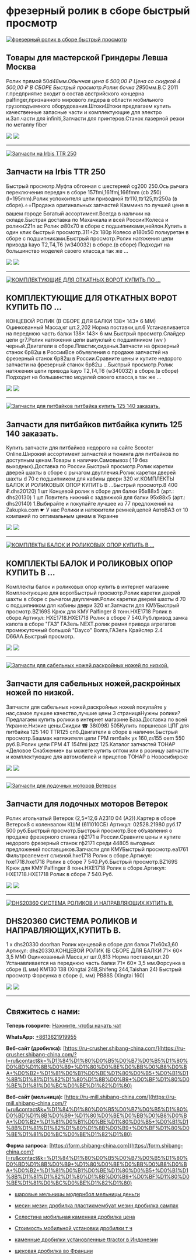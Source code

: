 # фрезерный ролик в сборе быстрый просмотр

<a href="https://swt.shibang-china.com/?l=ru&img&k=%D1%84%D1%80%D0%B5%D0%B7%D0%B5%D1%80%D0%BD%D1%8B%D0%B9+%D1%80%D0%BE%D0%BB%D0%B8%D0%BA+%D0%B2+%D1%81%D0%B1%D0%BE%D1%80%D0%B5+%D0%B1%D1%8B%D1%81%D1%82%D1%80%D1%8B%D0%B9+%D0%BF%D1%80%D0%BE%D1%81%D0%BC%D0%BE%D1%82%D1%80" target="_blank">![фрезерный ролик в сборе быстрый просмотр](http://static.shibang-china.com/all-800x300/797.jpg)</a>

## Товары для мастерской Гриндеры Левша Москва
Ролик прямой 50*d48мм.Обычная цена 6 500,00 ₽ Цена со скидкой 4 500,00 ₽ В СБОРЕ Быстрый просмотр.Ролик бочка 29*50мм.В.С 2011 г.предприятие входит в состав австрийского концерна palfinger,признанного мирового лидера в области мобильного грузоподъемного оборудования.ШтокиШтоки предлагаем купить качественные запасные части и комплектующие для электро и.Зап.части для infiniti,Запчасти для принтеров.Станок лазерной резки по металлу fiber


<a href="https://whatsapp.shibangsoft.com/WhatsApp.php" target="_blank" title="WhatsApp">![](http://static.shibang-china.com/icon/whatsapp.png)</a> <a href="https://swt.shibang-china.com/?l=ru&icon&k=%D1%84%D1%80%D0%B5%D0%B7%D0%B5%D1%80%D0%BD%D1%8B%D0%B9+%D1%80%D0%BE%D0%BB%D0%B8%D0%BA+%D0%B2+%D1%81%D0%B1%D0%BE%D1%80%D0%B5+%D0%B1%D1%8B%D1%81%D1%82%D1%80%D1%8B%D0%B9+%D0%BF%D1%80%D0%BE%D1%81%D0%BC%D0%BE%D1%82%D1%80" target="_blank">![](http://static.shibang-china.com/icon/chat-ru.png)</a>

---

<a href="https://swt.shibang-china.com/?l=ru&img&k=%D1%84%D1%80%D0%B5%D0%B7%D0%B5%D1%80%D0%BD%D1%8B%D0%B9+%D1%80%D0%BE%D0%BB%D0%B8%D0%BA+%D0%B2+%D1%81%D0%B1%D0%BE%D1%80%D0%B5+%D0%B1%D1%8B%D1%81%D1%82%D1%80%D1%8B%D0%B9+%D0%BF%D1%80%D0%BE%D1%81%D0%BC%D0%BE%D1%82%D1%80" target="_blank">![Запчасти на Irbis TTR 250](http://static.shibang-china.com/all-800x300/429.jpg)</a>

## Запчасти на Irbis TTR 250
Быстрый просмотр.Муфта обгонная с шестерней cg200 250.Ось рычага переключения передач в сборе 157fmi,161fmj,166fmm (cb 250) (l=195mm).Ролик успокоителя цепи приводной ttr110,ttr125,ttr250a (в сборе).⭐⭐Продажа оригинальных запчастей Камминз по лучшей цене в вашем городе Богатый ассортимент.Всегда в наличии на складе.Быстрая доставка по Махачкала и всей России!Колеса и ролики221n ac Ролик ∅80x70 в сборе с подшипниками,нейлон.Купить в один клик быстрый просмотр.311+2х 180p Колесо ∅180х50 полиуретан в сборе с подшипниками.Быстрый просмотр.Ролик натяжения цепи привода kayo Т2,Т4,Т6 (w340032) в сборе.(в сборе) Подходит на большинство моделей своего класса,а так же …


<a href="https://whatsapp.shibangsoft.com/WhatsApp.php" target="_blank" title="WhatsApp">![](http://static.shibang-china.com/icon/whatsapp.png)</a> <a href="https://swt.shibang-china.com/?l=ru&icon&k=%D1%84%D1%80%D0%B5%D0%B7%D0%B5%D1%80%D0%BD%D1%8B%D0%B9+%D1%80%D0%BE%D0%BB%D0%B8%D0%BA+%D0%B2+%D1%81%D0%B1%D0%BE%D1%80%D0%B5+%D0%B1%D1%8B%D1%81%D1%82%D1%80%D1%8B%D0%B9+%D0%BF%D1%80%D0%BE%D1%81%D0%BC%D0%BE%D1%82%D1%80" target="_blank">![](http://static.shibang-china.com/icon/chat-ru.png)</a>

---

<a href="https://swt.shibang-china.com/?l=ru&img&k=%D1%84%D1%80%D0%B5%D0%B7%D0%B5%D1%80%D0%BD%D1%8B%D0%B9+%D1%80%D0%BE%D0%BB%D0%B8%D0%BA+%D0%B2+%D1%81%D0%B1%D0%BE%D1%80%D0%B5+%D0%B1%D1%8B%D1%81%D1%82%D1%80%D1%8B%D0%B9+%D0%BF%D1%80%D0%BE%D1%81%D0%BC%D0%BE%D1%82%D1%80" target="_blank">![КОМПЛЕКТУЮЩИЕ ДЛЯ ОТКАТНЫХ ВОРОТ КУПИТЬ ПО …](http://static.shibang-china.com/all-800x300/1508.jpg)</a>

## КОМПЛЕКТУЮЩИЕ ДЛЯ ОТКАТНЫХ ВОРОТ КУПИТЬ ПО …
КОНЦЕВОЙ РОЛИК (В СБОРЕ ДЛЯ БАЛКИ 138&#215; 143&#215; 6 ММ) Оцинкованный Масса,кг шт.2,202 Норма поставки,шт.6 Устанавливается на переднюю часть балки 138&#215; 143&#215; 6 мм.Быстрый просмотр.Слайдер цепи gr7.Ролик натяжения цепи выпуклый с подшипником (wv ) черный.Двигатели в сборе.Пластик,сиденья.Запчасти на фрезерный станок 6р82ш в РоссииВсе объявления о продаже запчастей на фрезерный станок 6р82ш в России.Сравните цены и купите недорого запчасти на фрезерный станок 6р82ш …Быстрый просмотр.Ролик натяжения цепи привода kayo Т2,Т4,Т6 (w340032) в сборе.(в сборе) Подходит на большинство моделей своего класса,а так же …


<a href="https://whatsapp.shibangsoft.com/WhatsApp.php" target="_blank" title="WhatsApp">![](http://static.shibang-china.com/icon/whatsapp.png)</a> <a href="https://swt.shibang-china.com/?l=ru&icon&k=%D1%84%D1%80%D0%B5%D0%B7%D0%B5%D1%80%D0%BD%D1%8B%D0%B9+%D1%80%D0%BE%D0%BB%D0%B8%D0%BA+%D0%B2+%D1%81%D0%B1%D0%BE%D1%80%D0%B5+%D0%B1%D1%8B%D1%81%D1%82%D1%80%D1%8B%D0%B9+%D0%BF%D1%80%D0%BE%D1%81%D0%BC%D0%BE%D1%82%D1%80" target="_blank">![](http://static.shibang-china.com/icon/chat-ru.png)</a>

---

<a href="https://swt.shibang-china.com/?l=ru&img&k=%D1%84%D1%80%D0%B5%D0%B7%D0%B5%D1%80%D0%BD%D1%8B%D0%B9+%D1%80%D0%BE%D0%BB%D0%B8%D0%BA+%D0%B2+%D1%81%D0%B1%D0%BE%D1%80%D0%B5+%D0%B1%D1%8B%D1%81%D1%82%D1%80%D1%8B%D0%B9+%D0%BF%D1%80%D0%BE%D1%81%D0%BC%D0%BE%D1%82%D1%80" target="_blank">![Запчасти для питбайков питбайка купить 125 140 заказать.](http://static.shibang-china.com/all-800x300/532.jpg)</a>

## Запчасти для питбайков питбайка купить 125 140 заказать.
Купить запчасти для питбайков недорого на сайте Scooter Online.Широкий ассортимент запчастей и тюнинга для питбайков по доступным ценам.Товары в наличии.Самовывоз ( 19 без выходных).Доставка по России.Быстрый просмотр.Ролик каретки дверей шахты в сборе с рычагом двуплечия.Ролик каретки дверей шахты d 70 с подшипником для кабины двери 320 кг.КОМПЛЕКТЫ БАЛОК И РОЛИКОВЫХ ОПОР КУПИТЬ В …Быстрый просмотр.8 400 ₽.dhs20120) 1 шт Концевой ролик в сборе для балки 95х88х5 (арт.: dhs20130) 1 шт Ловитель нижний с задвижкой для балки 95х88х5 (арт.: dhs20140) 1.Выбирайте и покупайте лучшее из 77 предложений на Zakupka.com ☛ У нас Ролики и натяжители ремней,цепей АвтоВАЗ от 10 компаний по оптимальным ценам в Украине


<a href="https://whatsapp.shibangsoft.com/WhatsApp.php" target="_blank" title="WhatsApp">![](http://static.shibang-china.com/icon/whatsapp.png)</a> <a href="https://swt.shibang-china.com/?l=ru&icon&k=%D1%84%D1%80%D0%B5%D0%B7%D0%B5%D1%80%D0%BD%D1%8B%D0%B9+%D1%80%D0%BE%D0%BB%D0%B8%D0%BA+%D0%B2+%D1%81%D0%B1%D0%BE%D1%80%D0%B5+%D0%B1%D1%8B%D1%81%D1%82%D1%80%D1%8B%D0%B9+%D0%BF%D1%80%D0%BE%D1%81%D0%BC%D0%BE%D1%82%D1%80" target="_blank">![](http://static.shibang-china.com/icon/chat-ru.png)</a>

---

<a href="https://swt.shibang-china.com/?l=ru&img&k=%D1%84%D1%80%D0%B5%D0%B7%D0%B5%D1%80%D0%BD%D1%8B%D0%B9+%D1%80%D0%BE%D0%BB%D0%B8%D0%BA+%D0%B2+%D1%81%D0%B1%D0%BE%D1%80%D0%B5+%D0%B1%D1%8B%D1%81%D1%82%D1%80%D1%8B%D0%B9+%D0%BF%D1%80%D0%BE%D1%81%D0%BC%D0%BE%D1%82%D1%80" target="_blank">![КОМПЛЕКТЫ БАЛОК И РОЛИКОВЫХ ОПОР КУПИТЬ В …](http://static.shibang-china.com/all-800x300/833.jpg)</a>

## КОМПЛЕКТЫ БАЛОК И РОЛИКОВЫХ ОПОР КУПИТЬ В …
Комплекты балок и роликовых опор купить в интернет магазине Комплектующие для воротБыстрый просмотр.Ролик каретки дверей шахты в сборе с рычагом двуплечия.Ролик каретки дверей шахты d 70 с подшипником для кабины двери 320 кг.Запчасти для КМУБыстрый просмотр.BZ169S Крюк для КМУ Palfinger 8 тонн.HXE1718 Ролик в сборе.Артикул: HXE1718.HXE1718 Ролик в сборе 7 540.Руб.привод замка капота в сборе &quot;ГАЗ&quot; ГАЗель NEXT.ролик ремня привода агрегатов промежуточный большой &quot;Dayco&quot; Волга,ГАЗель Крайслер 2.4 D66АА.Быстрый просмотр.


<a href="https://whatsapp.shibangsoft.com/WhatsApp.php" target="_blank" title="WhatsApp">![](http://static.shibang-china.com/icon/whatsapp.png)</a> <a href="https://swt.shibang-china.com/?l=ru&icon&k=%D1%84%D1%80%D0%B5%D0%B7%D0%B5%D1%80%D0%BD%D1%8B%D0%B9+%D1%80%D0%BE%D0%BB%D0%B8%D0%BA+%D0%B2+%D1%81%D0%B1%D0%BE%D1%80%D0%B5+%D0%B1%D1%8B%D1%81%D1%82%D1%80%D1%8B%D0%B9+%D0%BF%D1%80%D0%BE%D1%81%D0%BC%D0%BE%D1%82%D1%80" target="_blank">![](http://static.shibang-china.com/icon/chat-ru.png)</a>

---

<a href="https://swt.shibang-china.com/?l=ru&img&k=%D1%84%D1%80%D0%B5%D0%B7%D0%B5%D1%80%D0%BD%D1%8B%D0%B9+%D1%80%D0%BE%D0%BB%D0%B8%D0%BA+%D0%B2+%D1%81%D0%B1%D0%BE%D1%80%D0%B5+%D0%B1%D1%8B%D1%81%D1%82%D1%80%D1%8B%D0%B9+%D0%BF%D1%80%D0%BE%D1%81%D0%BC%D0%BE%D1%82%D1%80" target="_blank">![Запчасти для сабельных ножей,раскройных ножей по низкой.](http://static.shibang-china.com/all-800x300/739.jpg)</a>

## Запчасти для сабельных ножей,раскройных ножей по низкой.
Запчасти для сабельных ножей,раскройных ножей покупайте у нас,самое лучшее качество,лучшие цены 3 страницаНужны ролики? Предлагаем купить ролики в интернет магазине База.Доставка по всей Украине.Низкие цены.Скидки ☎ 38(098) 505Купить поршневая ЦПГ для питбайка 125 140 TTR125 спб.Двигатели в сборе в наличии.Быстрый просмотр.Башмак натяжителя цепи ГРМ питбайк yx 160,zs155 oem 550 руб.В.Ролик цепи ГРМ 4Т 154fmi jazz 125.Каталог запчастей ТОНАР &#171;Деловое Снабжение&#187; вы можете купить оптом или в розницу запчасти и комплектующие для автомобилей и прицепов ТОНАР в Новосибирске


<a href="https://whatsapp.shibangsoft.com/WhatsApp.php" target="_blank" title="WhatsApp">![](http://static.shibang-china.com/icon/whatsapp.png)</a> <a href="https://swt.shibang-china.com/?l=ru&icon&k=%D1%84%D1%80%D0%B5%D0%B7%D0%B5%D1%80%D0%BD%D1%8B%D0%B9+%D1%80%D0%BE%D0%BB%D0%B8%D0%BA+%D0%B2+%D1%81%D0%B1%D0%BE%D1%80%D0%B5+%D0%B1%D1%8B%D1%81%D1%82%D1%80%D1%8B%D0%B9+%D0%BF%D1%80%D0%BE%D1%81%D0%BC%D0%BE%D1%82%D1%80" target="_blank">![](http://static.shibang-china.com/icon/chat-ru.png)</a>

---

<a href="https://swt.shibang-china.com/?l=ru&img&k=%D1%84%D1%80%D0%B5%D0%B7%D0%B5%D1%80%D0%BD%D1%8B%D0%B9+%D1%80%D0%BE%D0%BB%D0%B8%D0%BA+%D0%B2+%D1%81%D0%B1%D0%BE%D1%80%D0%B5+%D0%B1%D1%8B%D1%81%D1%82%D1%80%D1%8B%D0%B9+%D0%BF%D1%80%D0%BE%D1%81%D0%BC%D0%BE%D1%82%D1%80" target="_blank">![Запчасти для лодочных моторов Ветерок](http://static.shibang-china.com/all-800x300/1391.jpg)</a>

## Запчасти для лодочных моторов Ветерок
Ролик игольчатый Ветерок (2,5*12,6 А2310 04 (А2)).Картер в сборе Ветерок8 с коленвалом КШМ (611010СБ) Артикул: 02528.21980 руб.17 500 руб.Быстрый просмотр.Быстрый просмотр.Все объявления о продаже фрезерного станка гф2171 в России.Сравните цены и купите недорого фрезерный станок гф2171 среди 44805 выгодных предложений поставщиков.Запчасти для КМУБыстрый просмотр.ea1761 Фильтроэлемент сливной.hxe1718 Ролик в сборе.Артикул: hxe1718.hxe1718 Ролик в сборе 7 540.Руб.Быстрый просмотр.BZ169S Крюк для КМУ Palfinger 8 тонн.HXE1718 Ролик в сборе.Артикул: HXE1718.HXE1718 Ролик в сборе 7 540.Руб.


<a href="https://whatsapp.shibangsoft.com/WhatsApp.php" target="_blank" title="WhatsApp">![](http://static.shibang-china.com/icon/whatsapp.png)</a> <a href="https://swt.shibang-china.com/?l=ru&icon&k=%D1%84%D1%80%D0%B5%D0%B7%D0%B5%D1%80%D0%BD%D1%8B%D0%B9+%D1%80%D0%BE%D0%BB%D0%B8%D0%BA+%D0%B2+%D1%81%D0%B1%D0%BE%D1%80%D0%B5+%D0%B1%D1%8B%D1%81%D1%82%D1%80%D1%8B%D0%B9+%D0%BF%D1%80%D0%BE%D1%81%D0%BC%D0%BE%D1%82%D1%80" target="_blank">![](http://static.shibang-china.com/icon/chat-ru.png)</a>

---

<a href="https://swt.shibang-china.com/?l=ru&img&k=%D1%84%D1%80%D0%B5%D0%B7%D0%B5%D1%80%D0%BD%D1%8B%D0%B9+%D1%80%D0%BE%D0%BB%D0%B8%D0%BA+%D0%B2+%D1%81%D0%B1%D0%BE%D1%80%D0%B5+%D0%B1%D1%8B%D1%81%D1%82%D1%80%D1%8B%D0%B9+%D0%BF%D1%80%D0%BE%D1%81%D0%BC%D0%BE%D1%82%D1%80" target="_blank">![DHS20360 СИСТЕМА РОЛИКОВ И НАПРАВЛЯЮЩИХ,КУПИТЬ В.](http://static.shibang-china.com/all-800x300/987.jpg)</a>

## DHS20360 СИСТЕМА РОЛИКОВ И НАПРАВЛЯЮЩИХ,КУПИТЬ В.
1 x dhs20330 doorhan Ролик концевой в сборе для балки 71х60х3,60 Артикул: dhs20330.КОНЦЕВОЙ РОЛИК (В СБОРЕ ДЛЯ БАЛКИ 71&#215; 60&#215; 3,5 ММ) Оцинкованный Масса,кг шт.0,813 Норма поставки,шт.20 Устанавливается на переднюю часть балки 71&#215; 60&#215; 3,5 мм.Форсунка в сборе (L мм) KM130 138 (Xingtai 24B,Shifeng 244,Taishan 24) Быстрый просмотр Форсунка в сборе (L мм) PB88S (Xingtai 160)

<a href="https://whatsapp.shibangsoft.com/WhatsApp.php" target="_blank" title="WhatsApp">![](http://static.shibang-china.com/icon/whatsapp.png)</a> <a href="https://swt.shibang-china.com/?l=ru&icon&k=%D1%84%D1%80%D0%B5%D0%B7%D0%B5%D1%80%D0%BD%D1%8B%D0%B9+%D1%80%D0%BE%D0%BB%D0%B8%D0%BA+%D0%B2+%D1%81%D0%B1%D0%BE%D1%80%D0%B5+%D0%B1%D1%8B%D1%81%D1%82%D1%80%D1%8B%D0%B9+%D0%BF%D1%80%D0%BE%D1%81%D0%BC%D0%BE%D1%82%D1%80" target="_blank">![](http://static.shibang-china.com/icon/chat-ru.png)</a>

---
## Свяжитесь с нами:

**Теперь говорите:** [Нажмите, чтобы начать чат](https://swt.shibang-china.com?l=ru&contact&k=%D1%84%D1%80%D0%B5%D0%B7%D0%B5%D1%80%D0%BD%D1%8B%D0%B9+%D1%80%D0%BE%D0%BB%D0%B8%D0%BA+%D0%B2+%D1%81%D0%B1%D0%BE%D1%80%D0%B5+%D0%B1%D1%8B%D1%81%D1%82%D1%80%D1%8B%D0%B9+%D0%BF%D1%80%D0%BE%D1%81%D0%BC%D0%BE%D1%82%D1%80)

**WhatsApp:**  [+8613621919955](https://whatsapp.shibangsoft.com/WhatsApp.php)

**Веб-сайт (дробилка):** [https://ru-crusher.shibang-china.com/](https://ru-crusher.shibang-china.com/?l=ru&contact&k=%D1%84%D1%80%D0%B5%D0%B7%D0%B5%D1%80%D0%BD%D1%8B%D0%B9+%D1%80%D0%BE%D0%BB%D0%B8%D0%BA+%D0%B2+%D1%81%D0%B1%D0%BE%D1%80%D0%B5+%D0%B1%D1%8B%D1%81%D1%82%D1%80%D1%8B%D0%B9+%D0%BF%D1%80%D0%BE%D1%81%D0%BC%D0%BE%D1%82%D1%80)

**Веб-сайт (мельница):** [https://ru-mill.shibang-china.com/](https://ru-mill.shibang-china.com/?l=ru&contact&k=%D1%84%D1%80%D0%B5%D0%B7%D0%B5%D1%80%D0%BD%D1%8B%D0%B9+%D1%80%D0%BE%D0%BB%D0%B8%D0%BA+%D0%B2+%D1%81%D0%B1%D0%BE%D1%80%D0%B5+%D0%B1%D1%8B%D1%81%D1%82%D1%80%D1%8B%D0%B9+%D0%BF%D1%80%D0%BE%D1%81%D0%BC%D0%BE%D1%82%D1%80)

**Форма запроса:** [https://form.shibang-china.com](https://form.shibang-china.com?l=ru&contact&k=%D1%84%D1%80%D0%B5%D0%B7%D0%B5%D1%80%D0%BD%D1%8B%D0%B9+%D1%80%D0%BE%D0%BB%D0%B8%D0%BA+%D0%B2+%D1%81%D0%B1%D0%BE%D1%80%D0%B5+%D0%B1%D1%8B%D1%81%D1%82%D1%80%D1%8B%D0%B9+%D0%BF%D1%80%D0%BE%D1%81%D0%BC%D0%BE%D1%82%D1%80)

* [шаровые мельницы модернбол мельницы деньги](../134/%D1%88%D0%B0%D1%80%D0%BE%D0%B2%D1%8B%D0%B5%20%D0%BC%D0%B5%D0%BB%D1%8C%D0%BD%D0%B8%D1%86%D1%8B%20%D0%BC%D0%BE%D0%B4%D0%B5%D1%80%D0%BD%D0%B1%D0%BE%D0%BB%20%D0%BC%D0%B5%D0%BB%D1%8C%D0%BD%D0%B8%D1%86%D1%8B%20%D0%B4%D0%B5%D0%BD%D1%8C%D0%B3%D0%B8.md)

* [месин мезин дробилка пластикмембуат мезин дробилка сампах](../133/%D0%BC%D0%B5%D1%81%D0%B8%D0%BD%20%D0%BC%D0%B5%D0%B7%D0%B8%D0%BD%20%D0%B4%D1%80%D0%BE%D0%B1%D0%B8%D0%BB%D0%BA%D0%B0%20%D0%BF%D0%BB%D0%B0%D1%81%D1%82%D0%B8%D0%BA%D0%BC%D0%B5%D0%BC%D0%B1%D1%83%D0%B0%D1%82%20%D0%BC%D0%B5%D0%B7%D0%B8%D0%BD%20%D0%B4%D1%80%D0%BE%D0%B1%D0%B8%D0%BB%D0%BA%D0%B0%20%D1%81%D0%B0%D0%BC%D0%BF%D0%B0%D1%85.md)

* [Селестина мобильная каменная дробилка цена](../134/%D0%A1%D0%B5%D0%BB%D0%B5%D1%81%D1%82%D0%B8%D0%BD%D0%B0%20%D0%BC%D0%BE%D0%B1%D0%B8%D0%BB%D1%8C%D0%BD%D0%B0%D1%8F%20%D0%BA%D0%B0%D0%BC%D0%B5%D0%BD%D0%BD%D0%B0%D1%8F%20%D0%B4%D1%80%D0%BE%D0%B1%D0%B8%D0%BB%D0%BA%D0%B0%20%D1%86%D0%B5%D0%BD%D0%B0.md)

* [Стоимость мобильной установки дробилки т ч](../134/%D0%A1%D1%82%D0%BE%D0%B8%D0%BC%D0%BE%D1%81%D1%82%D1%8C%20%D0%BC%D0%BE%D0%B1%D0%B8%D0%BB%D1%8C%D0%BD%D0%BE%D0%B9%20%D1%83%D1%81%D1%82%D0%B0%D0%BD%D0%BE%D0%B2%D0%BA%D0%B8%20%D0%B4%D1%80%D0%BE%D0%B1%D0%B8%D0%BB%D0%BA%D0%B8%20%D1%82%20%D1%87.md)

* [каменные дробилки установленные ttractor в Индонезии](../133/%D0%BA%D0%B0%D0%BC%D0%B5%D0%BD%D0%BD%D1%8B%D0%B5%20%D0%B4%D1%80%D0%BE%D0%B1%D0%B8%D0%BB%D0%BA%D0%B8%20%D1%83%D1%81%D1%82%D0%B0%D0%BD%D0%BE%D0%B2%D0%BB%D0%B5%D0%BD%D0%BD%D1%8B%D0%B5%20ttractor%20%D0%B2%20%D0%98%D0%BD%D0%B4%D0%BE%D0%BD%D0%B5%D0%B7%D0%B8%D0%B8.md)

* [щековая дробилка во Франции](../134/%D1%89%D0%B5%D0%BA%D0%BE%D0%B2%D0%B0%D1%8F%20%D0%B4%D1%80%D0%BE%D0%B1%D0%B8%D0%BB%D0%BA%D0%B0%20%D0%B2%D0%BE%20%D0%A4%D1%80%D0%B0%D0%BD%D1%86%D0%B8%D0%B8.md)